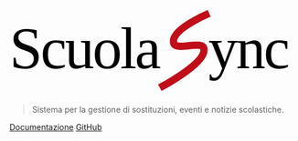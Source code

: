 <svg width="1800" height="550" viewBox="0 0 1800 550" version="1.1" id="svg5" xml:space="preserve" xmlns="http://www.w3.org/2000/svg" xmlns:svg="http://www.w3.org/2000/svg"><defs id="defs2" /><g id="layer1"><text xml:space="preserve" style="font-size:367.901px;letter-spacing:-11.037px;fill:#000000;stroke-width:1.8395" x="0" y="372" id="text1"><tspan id="scuola" x="0" y="372" style="font-style:normal;font-variant:normal;font-weight:normal;font-stretch:normal;font-family:Gabarito;-inkscape-font-specification:Gabarito;stroke-width:1.8395">Scuola</tspan></text><text xml:space="preserve" style="font-style:normal;font-variant:normal;font-weight:500;font-stretch:normal;font-size:367.901px;font-family:Gabarito;-inkscape-font-specification:'Gabarito Medium';letter-spacing:-11.037px;fill:#000000;stroke-width:1.8395" x="1243" y="372" id="text2"><tspan id="ync" x="1243" y="372" style="font-style:normal;font-variant:normal;font-weight:normal;font-stretch:normal;font-family:Gabarito;-inkscape-font-specification:Gabarito;stroke-width:1.8395">ync</tspan></text><g style="fill:none;stroke:#c00f19;stroke-width:12.1517;stroke-dasharray:none;stroke-opacity:1" id="g286" transform="matrix(3.7844432,0,0,3.7844432,924,0)"><path d="M 85.5,7 C 85.5,7 27,31.5 26.5,53 26,74.5 77,47.5 77,68 77,88.5 25.6667,118.833 4,130.5" stroke="#e30d0d" stroke-width="15" stroke-miterlimit="16" id="path277" style="stroke:#c00f19;stroke-width:12.1517;stroke-dasharray:none;stroke-opacity:1" /></g></g></svg>


> Sistema per la gestione di sostituzioni, eventi e notizie scolastiche.


[Documentazione](#⭐-scuolasync)
[GitHub](https://github.com/nkoexe/scuolasync)
